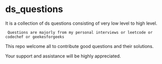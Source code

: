 # ds_questions

It is a collection of ds questions consisting of very low level to high level. 

     Questions are majorly from my personal interviews or leetcode or codechef or geekesforgeeks 

This repo welcome all to contribute good questions and their solutions. 

Your support and assistance will be highly appreciated.
